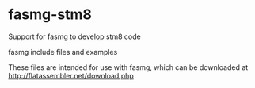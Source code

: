 # fasmg-stm8
Support for fasmg to develop stm8 code

fasmg include files and examples

These files are intended for use with fasmg, which can be downloaded at http://flatassembler.net/download.php
